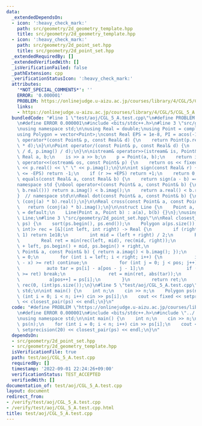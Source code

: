 ```yaml
---
data:
  _extendedDependsOn:
  - icon: ':heavy_check_mark:'
    path: src/geometry/2d_geometry_template.hpp
    title: src/geometry/2d_geometry_template.hpp
  - icon: ':heavy_check_mark:'
    path: src/geometry/2d_point_set.hpp
    title: src/geometry/2d_point_set.hpp
  _extendedRequiredBy: []
  _extendedVerifiedWith: []
  _isVerificationFailed: false
  _pathExtension: cpp
  _verificationStatusIcon: ':heavy_check_mark:'
  attributes:
    '*NOT_SPECIAL_COMMENTS*': ''
    ERROR: '0.000001'
    PROBLEM: https://onlinejudge.u-aizu.ac.jp/courses/library/4/CGL/5/CGL_5_A
    links:
    - https://onlinejudge.u-aizu.ac.jp/courses/library/4/CGL/5/CGL_5_A
  bundledCode: "#line 1 \"test/aoj/CGL_5_A.test.cpp\"\n#define PROBLEM \"https://onlinejudge.u-aizu.ac.jp/courses/library/4/CGL/5/CGL_5_A\"\
    \n#define ERROR 0.000001\n#include <bits/stdc++.h>\n#line 3 \"src/geometry/2d_geometry_template.hpp\"\
    \nusing namespace std;\n\nusing Real = double;\nusing Point = complex<Real>;\n\
    using Polygon = vector<Point>;\nconst Real EPS = 1e-8, PI = acos(-1);\n\nPoint\
    \ operator*(const Point& p, const Real& d) {\n    return Point(p.real() * d, p.imag()\
    \ * d);\n}\n\nPoint operator/(const Point& p, const Real& d) {\n    return Point(p.real()\
    \ / d, p.imag() / d);\n}\n\nistream& operator>>(istream& is, Point& p) {\n   \
    \ Real a, b;\n    is >> a >> b;\n    p = Point(a, b);\n    return is;\n}\n\nostream&\
    \ operator<<(ostream& os, const Point& p) {\n    return os << fixed << setprecision(20)\
    \ << p.real() << \" \" << p.imag();\n}\n\nint sign(const Real& r) {\n    if (r\
    \ <= -EPS) return -1;\n    if (r >= +EPS) return +1;\n    return 0;\n}\n\nbool\
    \ equals(const Real& a, const Real& b) {\n    return sign(a - b) == 0;\n}\n\n\
    namespace std {\nbool operator<(const Point& a, const Point& b) {\n    if (equals(a.real(),\
    \ b.real())) return a.imag() < b.imag();\n    return a.real() < b.real();\n}\n\
    }  // namespace std\n\nReal dot(const Point& a, const Point& b) {\n    return\
    \ (conj(a) * b).real();\n}\n\nReal cross(const Point& a, const Point& b) {\n \
    \   return (conj(a) * b).imag();\n}\n\nstruct Line {\n    Point a, b;\n    Line()\
    \ = default;\n    Line(Point a, Point b) : a(a), b(b) {}\n};\nusing Segment =\
    \ Line;\n#line 3 \"src/geometry/2d_point_set.hpp\"\n\nReal closest_pair(Polygon\
    \ ps) {\n    sort(ps.begin(), ps.end());\n    Polygon a(ps.size());\n\n    function<Real(int,\
    \ int)> rec = [&](int left, int right) -> Real {\n        if (right - left <=\
    \ 1) return 1e18;\n        int mid = (left + right) / 2;\n        Real x = ps[mid].real();\n\
    \        Real ret = min(rec(left, mid), rec(mid, right));\n        inplace_merge(ps.begin()\
    \ + left, ps.begin() + mid, ps.begin() + right,\n                      [&](const\
    \ Point& a, const Point& b) { return a.imag() < b.imag(); });\n        int pos\
    \ = 0;\n        for (int i = left; i < right; i++) {\n            if (fabs((ps[i].real())\
    \ - x) >= ret) continue;\n            for (int j = 0; j < pos; j++) {\n      \
    \          auto tar = ps[i] - a[pos - j - 1];\n                if (tar.imag()\
    \ >= ret) break;\n                ret = min(ret, abs(tar));\n            }\n \
    \           a[pos++] = ps[i];\n        }\n        return ret;\n    };\n    return\
    \ rec(0, (int)ps.size());\n}\n#line 5 \"test/aoj/CGL_5_A.test.cpp\"\nusing namespace\
    \ std;\n\nint main() {\n    int n;\n    cin >> n;\n    Polygon ps(n);\n    for\
    \ (int i = 0; i < n; i++) cin >> ps[i];\n    cout << fixed << setprecision(20)\
    \ << closest_pair(ps) << endl;\n}\n"
  code: "#define PROBLEM \"https://onlinejudge.u-aizu.ac.jp/courses/library/4/CGL/5/CGL_5_A\"\
    \n#define ERROR 0.000001\n#include <bits/stdc++.h>\n#include \"../../src/geometry/2d_point_set.hpp\"\
    \nusing namespace std;\n\nint main() {\n    int n;\n    cin >> n;\n    Polygon\
    \ ps(n);\n    for (int i = 0; i < n; i++) cin >> ps[i];\n    cout << fixed <<\
    \ setprecision(20) << closest_pair(ps) << endl;\n}\n"
  dependsOn:
  - src/geometry/2d_point_set.hpp
  - src/geometry/2d_geometry_template.hpp
  isVerificationFile: true
  path: test/aoj/CGL_5_A.test.cpp
  requiredBy: []
  timestamp: '2022-09-01 22:24:26+09:00'
  verificationStatus: TEST_ACCEPTED
  verifiedWith: []
documentation_of: test/aoj/CGL_5_A.test.cpp
layout: document
redirect_from:
- /verify/test/aoj/CGL_5_A.test.cpp
- /verify/test/aoj/CGL_5_A.test.cpp.html
title: test/aoj/CGL_5_A.test.cpp
---
```

